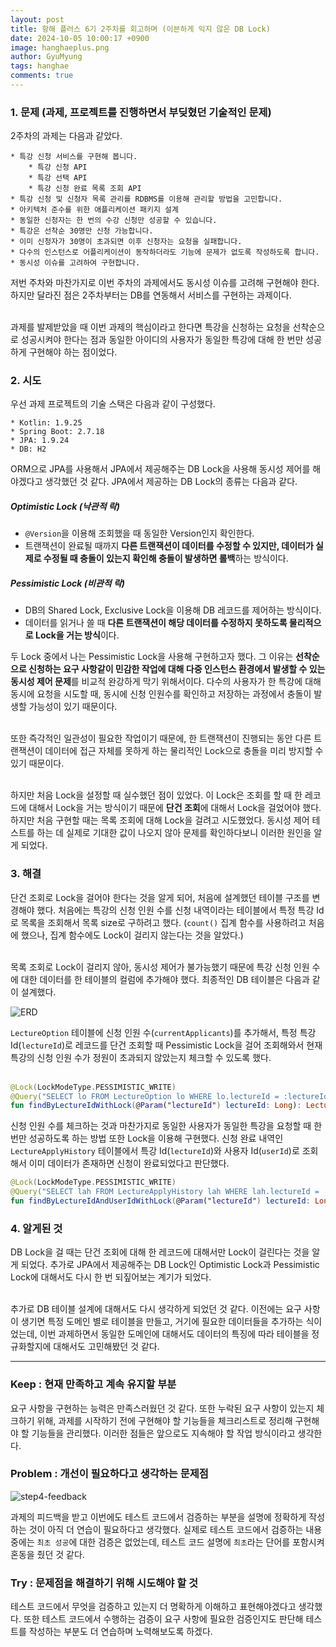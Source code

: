 ```yaml
---
layout:	post
title: 항해 플러스 6기 2주차를 회고하며 (이븐하게 익지 않은 DB Lock)
date: 2024-10-05 10:00:17 +0900
image: hanghaeplus.png
author: GyuMyung
tags: hanghae
comments: true
---
```


### 1. 문제 **(과제, 프로젝트를 진행하면서 부딪혔던 기술적인 문제)**

2주차의 과제는 다음과 같았다.

```
* 특강 신청 서비스를 구현해 봅니다.
    * 특강 신청 API
    * 특강 선택 API
    * 특강 신청 완료 목록 조회 API
* 특강 신청 및 신청자 목록 관리를 RDBMS를 이용해 관리할 방법을 고민합니다.
* 아키텍처 준수를 위한 애플리케이션 패키지 설계
* 동일한 신청자는 한 번의 수강 신청만 성공할 수 있습니다.
* 특강은 선착순 30명만 신청 가능합니다.
* 이미 신청자가 30명이 초과되면 이후 신청자는 요청을 실패합니다.
* 다수의 인스턴스로 어플리케이션이 동작하더라도 기능에 문제가 없도록 작성하도록 합니다.
* 동시성 이슈를 고려하여 구현합니다.
```

저번 주차와 마찬가지로 이번 주차의 과제에서도 동시성 이슈를 고려해 구현해야 한다. 하지만 달라진 점은 2주차부터는 DB를 연동해서 서비스를 구현하는 과제이다. <br/><br/>

과제를 발제받았을 때 이번 과제의 핵심이라고 한다면 특강을 신청하는 요청을 선착순으로 성공시켜야 한다는 점과 동일한 아이디의 사용자가 동일한 특강에 대해 한 번만 성공하게 구현해야 하는 점이었다. <br/>

### **2. 시도**

우선 과제 프로젝트의 기술 스택은 다음과 같이 구성했다. <br/>

```
* Kotlin: 1.9.25
* Spring Boot: 2.7.18
* JPA: 1.9.24
* DB: H2
```

ORM으로 JPA를 사용해서 JPA에서 제공해주는 DB Lock을 사용해 동시성 제어를 해야겠다고 생각했던 것 같다. JPA에서 제공하는 DB Lock의 종류는 다음과 같다. <br/>

##### Optimistic Lock (낙관적 락)
* `@Version`을 이용해 조회했을 때 동일한 Version인지 확인한다.
* 트랜잭션이 완료될 때까지 **다른 트랜잭션이 데이터를 수정할 수 있지만, 데이터가 실제로 수정될 때 충돌이 있는지 확인해 충돌이 발생하면 롤백**하는 방식이다.

##### Pessimistic Lock (비관적 락)
* DB의 Shared Lock, Exclusive Lock을 이용해 DB 레코드를 제어하는 방식이다.
* 데이터를 읽거나 쓸 때 **다른 트랜잭션이 해당 데이터를 수정하지 못하도록 물리적으로 Lock을 거는 방식**이다.


두 Lock 중에서 나는 Pessimistic Lock을 사용해 구현하고자 했다. 그 이유는 **선착순으로 신청하는 요구 사항같이 민감한 작업에 대해 다중 인스턴스 환경에서 발생할 수 있는 동시성 제어 문제**를 비교적 완강하게 막기 위해서이다. 다수의 사용자가 한 특강에 대해 동시에 요청을 시도할 때, 동시에 신청 인원수를 확인하고 저장하는 과정에서 충돌이 발생할 가능성이 있기 때문이다. <br/><br/>

또한 즉각적인 일관성이 필요한 작업이기 때문에, 한 트랜잭션이 진행되는 동안 다른 트랜잭션이 데이터에 접근 자체를 못하게 하는 물리적인 Lock으로 충돌을 미리 방지할 수 있기 때문이다. <br/><br/>

하지만 처음 Lock을 설정할 때 실수했던 점이 있었다. 이 Lock은 조회를 할 때 한 레코드에 대해서 Lock을 거는 방식이기 때문에 **단건 조회**에 대해서 Lock을 걸었어야 했다. 하지만 처음 구현할 때는 목록 조회에 대해 Lock을 걸려고 시도했었다. 동시성 제어 테스트를 하는 데 실제로 기대한 값이 나오지 않아 문제를 확인하다보니 이러한 원인을 알게 되었다. <br/>

### **3. 해결**

단건 조회로 Lock을 걸어야 한다는 것을 알게 되어, 처음에 설계했던 테이블 구조를 변경해야 했다. 처음에는 특강의 신청 인원 수를 신청 내역이라는 테이블에서 특정 특강 Id로 목록을 조회해서 목록 size로 구하려고 했다. (`count()` 집계 함수를 사용하려고 처음에 했으나, 집계 함수에도 Lock이 걸리지 않는다는 것을 알았다.) <br/><br/>

목록 조회로 Lock이 걸리지 않아, 동시성 제어가 불가능했기 때문에 특강 신청 인원 수에 대한 데이터를 한 테이블의 컬럼에 추가해야 했다. 최종적인 DB 테이블은 다음과 같이 설계했다. <br/>

![ERD](https://github.com/user-attachments/assets/651cf2e2-f832-4388-8e19-e657099ba59e)

`LectureOption` 테이블에 신청 인원 수(`currentApplicants`)를 추가해서, 특정 특강 Id(`lectureId`)로 레코드를 단건 조회할 때 Pessimistic Lock을 걸어 조회해와서 현재 특강의 신청 인원 수가 정원이 초과되지 않았는지 체크할 수 있도록 했다. <br/><br/>

```kotlin
@Lock(LockModeType.PESSIMISTIC_WRITE)
@Query("SELECT lo FROM LectureOption lo WHERE lo.lectureId = :lectureId")
fun findByLectureIdWithLock(@Param("lectureId") lectureId: Long): LectureOption?
```

신청 인원 수를 체크하는 것과 마찬가지로 동일한 사용자가 동일한 특강을 요청할 때 한 번만 성공하도록 하는 방법 또한 Lock을 이용해 구현했다. 신청 완료 내역인 `LectureApplyHistory` 테이블에서 특강 Id(`lectureId`)와 사용자 Id(`userId`)로 조회해서 이미 데이터가 존재하면 신청이 완료되었다고 판단했다. <br/>

```kotlin
@Lock(LockModeType.PESSIMISTIC_WRITE)
@Query("SELECT lah FROM LectureApplyHistory lah WHERE lah.lectureId = :lectureId AND lah.userId = :userId")
fun findByLectureIdAndUserIdWithLock(@Param("lectureId") lectureId: Long, @Param("userId") userId: Long): LectureApplyHistory?
```

### **4. 알게된 것**

DB Lock을 걸 때는 단건 조회에 대해 한 레코드에 대해서만 Lock이 걸린다는 것을 알게 되었다. 추가로 JPA에서 제공해주는 DB Lock인 Optimistic Lock과 Pessimistic Lock에 대해서도 다시 한 번 되짚어보는 계기가 되었다. <br/><br/>

추가로 DB 테이블 설계에 대해서도 다시 생각하게 되었던 것 같다. 이전에는 요구 사항이 생기면 특정 도메인 별로 테이블을 만들고, 거기에 필요한 데이터들을 추가하는 식이었는데, 이번 과제하면서 동일한 도메인에 대해서도 데이터의 특징에 따라 테이블을 정규화할지에 대해서도 고민해봤던 것 같다. <br/>

---

### **Keep : 현재 만족하고 계속 유지할 부분**

요구 사항을 구현하는 능력은 만족스러웠던 것 같다. 또한 누락된 요구 사항이 있는지 체크하기 위해, 과제를 시작하기 전에 구현해야 할 기능들을 체크리스트로 정리해 구현해야 할 기능들을 관리했다. 이러한 점들은 앞으로도 지속해야 할 작업 방식이라고 생각한다. <br/>

### **Problem : 개선이 필요하다고 생각하는 문제점**

![step4-feedback](https://github.com/user-attachments/assets/cb49bbfe-9223-4797-8617-8e26b2b7e30f)

과제의 피드백을 받고 이번에도 테스트 코드에서 검증하는 부분을 설명에 정확하게 작성하는 것이 아직 더 연습이 필요하다고 생각했다. 실제로 테스트 코드에서 검증하는 내용 중에는 `최초 성공`에 대한 검증은 없었는데, 테스트 코드 설명에 `최초`라는 단어를 포함시켜 혼동을 줬던 것 같다. <br/>

### **Try : 문제점을 해결하기 위해 시도해야 할 것**

테스트 코드에서 무엇을 검증하고 있는지 더 명확하게 이해하고 표현해야겠다고 생각했다. 또한 테스트 코드에서 수행하는 검증이 요구 사항에 필요한 검증인지도 판단해 테스트를 작성하는 부분도 더 연습하며 노력해보도록 하겠다. <br/>
